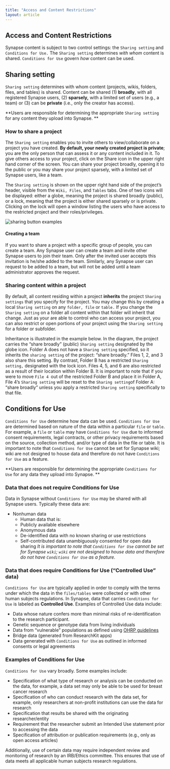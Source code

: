 ```yaml
---
title: "Access and Content Restrictions"
layout: article
---
```

## Access and Content Restrictions
<!-- excerpt start -->
Synapse content is subject to two control settings: the `Sharing setting` and `Conditions for Use.` The `Sharing setting` determines _with whom_ content is shared. `Conditions for Use` govern _how_ content can be used. 
<!-- excerpt end -->

## Sharing setting
`Sharing setting` determines with whom content (projects, wikis, folders, files, and tables) is shared. Content can be shared (1) **broadly**, with all registered Synapse users, (2) **sparsely,** with a limited set of users (e.g., a team) or (3) can be **private** (i.e., only the creator has access). 

**Users are responsible for determining the appropriate `Sharing setting` for any content they upload into Synapse. **

### How to share a project
The `Sharing setting` enables you to invite others to view/collaborate on a project you have created. **By default, your newly created project is private**; you are the only person that can assess it or any content included in it. To give others access to your project, click on the Share icon in the upper right hand corner of the screen. You can share your project broadly, opening it to the public or you may share your project sparsely, with a limited set of Synapse users, like a team. 

The `Sharing setting` is shown on the upper right hand side of the project’s header, visible from the `Wiki, Files`, and `Tables` tabs. One of two icons will be displayed: either a globe, meaning the project is shared broadly (public), or a lock, meaning that the project is either shared sparsely or is private. Clicking on the lock will open a window listing the users who have access to the restricted project and their roles/privileges.

![sharing button examples]({{site.url}}/assets/images/sharing_buttons_examples.png)

#### Creating a team
If you want to share a project with a specific group of people, you can create a team. Any Synapse user can create a team and invite other Synapse users to join their team. Only after the invited user accepts this invitation is he/she added to the team. Similarly, any Synapse user can request to be added to a team, but will not be added until a team administrator approves the request.

### Sharing content within a project 
By default, all content residing within a project **inherits** the project `Sharing settings` that you specify for the project. You may change this by creating a local `Sharing setting` on any `folder, file` or `table.` If you change the `Sharing setting` on a folder all content within that folder will inherit that change. Just as your are able to control who can access your project, you can also restrict or open portions of your project using the `Sharing setting` for a folder or subfolder.

Inheritance is illustrated in the example below. In the diagram, the project carries the “share broadly” (public) `Sharing setting` designated by the globe icon. Folder A does not have a `Sharing setting` specified, so it inherits the `sharing setting` of the project: “share broadly.” Files 1, 2, and 3 also share this setting. By contrast, Folder B has a restricted `Sharing setting,` designated with the lock icon. Files 4, 5, and 6 are also restricted as a result of their location within Folder B. It is important to note that if you were to move `File 4 `out of the restricted Folder B and place it in Folder A, File 4’s `Sharing setting` will be reset to the `Sharing setting`of Folder A: “share broadly” unless you apply a restricted `Sharing setting` specifically to that file.


## Conditions for Use
`Conditions for Use` determine how data can be used. `Conditions for Use` are determined based on nature of the data within a particular `file` or `table`. For example, a `file` or `table` may have `Conditions for Use` due to informed consent requirements, legal contracts, or other privacy requirements based on the source, collection method, and/or type of data in the file or table. It is important to note that `Conditions for Use` cannot be set for Synapse wiki; wiki are not designed to house data and therefore do not have `Conditions for Use` as a feature.

**Users are responsible for determining the appropriate `Conditions for Use` for any data they upload into Synapse. **

### Data that does not require Conditions for Use
Data in Synapse without `Conditions for Use` may be shared with all Synapse users. Typically these data are:  
* Nonhuman data
     * Human data that is:
     * Publicly available elsewhere
     * Anonymous data
     * De-identified data with no known sharing or use restrictions
     * Self-contributed data unambiguously consented for open data sharing
_It is important to note that `Conditions for Use` cannot be set for Synapse `wiki`; `wiki` are not designed to house data and therefore do not have `Conditions for Use` as a feature._

### Data that does require Conditions for Use (“Controlled Use” data)
`Conditions for Use` are typically applied in order to comply with the terms under which the data in the `files/tables` were collected or with other human subjects regulations. In Synapse, data that carries `Conditions for Use` is labeled as **Controlled Use**. Examples of Controlled Use data include:
* Data whose nature confers more than minimal risks of re-identification to the research participant. 
* Genetic sequence or genotype data from living individuals
* Data from “vulnerable” populations as defined using [OHRP guidelines](http://www.hhs.gov/ohrp/policy/populations/index.html)
* Bridge data (generated from ResearchKit apps)
* Data generated with `Conditions for Use` as outlined in informed consents or legal agreements

### Examples of Conditions for Use
`Conditions for Use` vary broadly. Some examples include: 
* Specification of what type of research or analysis can be conducted on the data, for example, a data set may only be able to be used for breast cancer research
* Specification of who can conduct research with the data set, for example, only researchers at non-profit institutions can use the data for research
* Specification that results be shared with the originating researcher/entity
* Requirement that the researcher submit an Intended Use statement prior to accessing the data
* Specification of attribution or publication requirements (e.g., only as open access articles)

Additionally, use of certain data may require independent review and monitoring of research by an IRB/Ethics committee. This ensures that use of data meets all applicable human subjects research regulations. 
 
